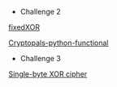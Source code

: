 * Challenge 2

[fixedXOR](https://laconicwolf.com/2018/05/19/cryptopals-challenge-2-fixed-xor-in-python/)

[Cryptopals-python-functional](http://unstable.xyz/cryptopals-set-1.html)

* Challenge 3

[Single-byte XOR cipher](https://laconicwolf.com/2018/05/29/cryptopals-challenge-3-single-byte-xor-cipher-in-python/)
